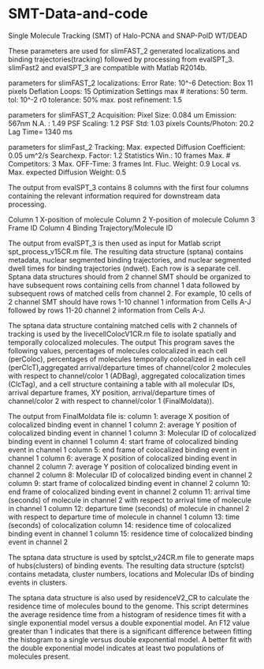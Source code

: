 # SMT-Data-and-code
Single Molecule Tracking (SMT) of Halo-PCNA and SNAP-PolD WT/DEAD

These parameters are used for slimFAST_2 generated localizations and binding trajectories(tracking) followed by processing from evalSPT_3.
slimFast2 and evalSPT_3 are compatible with Matlab R2014b.

parameters for slimFAST_2 localizations:
Error Rate: 10^-6
Detection: Box 11 pixels
Deflation Loops: 15
Optimization Settings
max # iterations: 50
term. tol: 10^-2
r0 tolerance: 50%
max. post refinement: 1.5

parameters for slimFAST_2 Acquisition:
Pixel Size: 0.084 um
Emission: 567nm
N.A. : 1.49
PSF Scaling: 1.2
PSF Std: 1.03 pixels
Counts/Photon: 20.2
Lag Time= 1340 ms

parameters for slimFast_2 Tracking:
Max. expected Diffusion Coefficient: 0.05 um^2/s
Searchexp. Factor: 1.2
Statistics Win.: 10 frames
Max. # Competitors: 3
Max. OFF-Time: 3 frames
Int. Fluc. Weight: 0.9
Local vs. Max. expected Diffusion Weight: 0.5


The output from evalSPT_3 contains 8 columns with the first four columns containing the relevant information required for downstream data processing.

Column 1 X-position of molecule
Column 2 Y-position of molecule
Column 3 Frame ID
Column 4 Binding Trajectory/Molecule ID

The output from evalSPT_3 is then used as input for Matlab script spt_process_v15CR.m file. The resulting data structure (sptana) contains metadata, nuclear segmented binding trajectories, and nuclear segmented dwell times for binding trajectories (ndwet). Each row is a separate cell. Sptana data structures should from 2 channel SMT should be organized to have subsequent rows containing cells from channel 1 data followed by subsequent rows of matched cells from channel 2. For example, 10 cells of 2 channel SMT should have rows 1-10 channel 1 information from Cells A-J followed by rows 11-20 channel 2 information from Cells A-J.

The sptana data structure containing matched cells with 2 channels of tracking is used by the livecellColocV1CR.m file to isolate spatially and temporally colocalized molecules. The output This program saves the following values, percentages of molecules colocalized in each cell (perColoc), percentages of molecules temporally colocalized in each cell (perClcT),aggregated arrival/departure times of channel/color 2 molecules with respect to channel/color 1 (ADBag), aggregated colocalization times (ClcTag), and a cell structure containing a table with all molecular IDs, arrival departure frames, XY position, arrival/departure times of channel/color 2 with respect to channel/color 1 (FinalMoldata)). 

The output from FinalMoldata file is:
column 1: average X position of colocalized binding event in channel 1
column 2: average Y position of colocalized binding event in channel 1
column 3: Molecular ID of colocalized binding event in channel 1
column 4: start frame of colocalized binding event in channel 1
column 5: end frame of colocalized binding event in channel 1
column 6: average X position of colocalized binding event in channel 2
column 7: average Y position of colocalized binding event in channel 2
column 8: Molecular ID of colocalized binding event in channel 2
column 9: start frame of colocalized binding event in channel 2
column 10: end frame of colocalized binding event in channel 2
column 11: arrival time (seconds) of molecule in channel 2 with respect to arrival time of molecule in channel 1
column 12: departure time (seconds) of molecule in channel 2 with respect to departure time of molecule in channel 1
column 13: time (seconds) of colocalization
column 14: residence time of colocalized binding event in channel 1
column 15: residence time of colocalized binding event in channel 2

The sptana data structure is used by sptclst_v24CR.m file to generate maps of hubs(clusters) of binding events. The resulting data structure (sptclst) contains metadata, cluster numbers, locations and Molecular IDs of binding events in clusters.

The sptana data structure is also used by residenceV2_CR to calculate the residence time of molecules bound to the genome. This script determines the average residence time from a histogram of residence times fit with a single exponential model versus a double exponential  model. An F12 value greater than 1 indicates that there is a significant difference between fitting the histogram to a single versus double exponential model. A better fit with the double exponential model indicates at least two populations of molecules present. 
